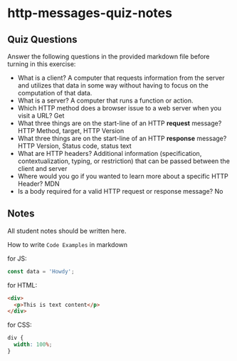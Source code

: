 # http-messages-quiz-notes

## Quiz Questions

Answer the following questions in the provided markdown file before turning in this exercise:

- What is a client?
  A computer that requests information from the server and utilizes that data in some way without having to focus on the computation of that data.
- What is a server?
  A computer that runs a function or action.
- Which HTTP method does a browser issue to a web server when you visit a URL?
  Get
- What three things are on the start-line of an HTTP **request** message?
  HTTP Method, target, HTTP Version
- What three things are on the start-line of an HTTP **response** message?
  HTTP Version, Status code, status text
- What are HTTP headers?
  Additional information (specification, contextualization, typing, or restriction) that can be passed between the client and server
- Where would you go if you wanted to learn more about a specific HTTP Header?
  MDN
- Is a body required for a valid HTTP request or response message?
  No

## Notes

All student notes should be written here.

How to write `Code Examples` in markdown

for JS:

```javascript
const data = 'Howdy';
```

for HTML:

```html
<div>
  <p>This is text content</p>
</div>
```

for CSS:

```css
div {
  width: 100%;
}
```
